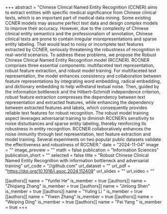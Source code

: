 +++
abstract = "Chinese Clinical Named Entity Recognition (CCNER) aims to extract entities with specific medical significance from Chinese clinical texts, which is an important part of medical data mining. Some existing CCNER models may assume perfect text data and design complex models to improve their accuracy. However, due to the complexity of Chinese clinical entity semantics and the professionalism of annotation, Chinese clinical texts are prone to contain irregular misrepresentations and sparse entity labeling. That would lead to noisy or incomplete text features extracted by CCNER, seriously threatening the robustness of recognition in real-world scenarios. To address these problems, we propose the Robust Chinese Clinical Named Entity Recognition model (RCCNER). RCCNER comprises three essential components: multifaceted text representation, robust feature extraction, and robust model training. For multifaceted text representation, the model enhances consistency and collaboration between feature representations by integrating word embedding, radical embedding, and dictionary embedding to help withstand textual noise. Then, guided by the information bottleneck and the Hilbert–Schmidt independence criterion, robust feature extraction compresses the dependency between text representation and extracted features, while enhancing the dependency between extracted features and labels, which consequently provides reliable text features for robust recognition. The robust model training aspect leverages adversarial training to diminish RCCNER’s sensitivity to noise disturbances and sparse entity labeling, thereby reinforcing its robustness in entity recognition. RCCNER collaboratively enhances the noise immunity through text representation, text feature extraction and model training. Several experiments on two popular public datasets validate the effectiveness and robustness of RCCNER."
date = "2024-11-04"
image = ""
image_preview = ""
math = false
publication = "Information Sciences"
publication_short = ""
selected = false
title = "Robust Chinese Clinical Named Entity Recognition with information bottleneck and adversarial training"
url_code = "//github.com"
url_dataset = ""
url_pdf = "https://doi.org/10.1016/j.asoc.2024.112409"
url_slides = ""
url_video = ""

[[authors]]
    name = "Yunfei He"
    is_member = true
[[authors]]
    name = "Zhiqiang Zhang"
    is_member = true
[[authors]]
    name = "Jinlong Shen"
    is_member = true
[[authors]]
    name = "Yuling Li "
    is_member = true
[[authors]]
    name = "Yiwen Zhang"
    is_member = true
[[authors]]
    name = "Weiping Ding"
    is_member = true
[[authors]]
    name = "Fei Yang "
    is_member = true
+++


<!-- You can add information in $\LaTeX$ and *Markdown* here. -->
